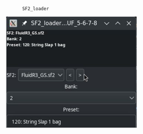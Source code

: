           SF2_loader




<img width="350" alt="diseqc" src="https://github.com/stpf99/SF2_loader_for_CME_UF_5-6-7-8/blob/b09a8094868b2c4d71bf9da38fa82d5700f896db/screen.jpg">
